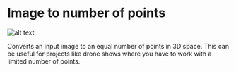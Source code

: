 # Image to number of points

![alt text](https://github.com/CorrelateVisuals/Touchdesigner_Tools/blob/main/SImage_To_Number_Of_Points/Image_To_Number_Of_Points_Image.PNG?raw=true)

Converts an input image to an equal number of points in 3D space. This can be useful for projects like drone shows where you have to work with a limited number of points.